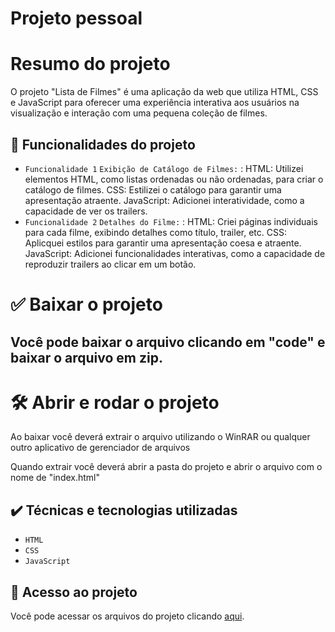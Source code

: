 # Projeto pessoal

# Resumo do projeto
O projeto "Lista de Filmes" é uma aplicação da web que utiliza HTML, CSS e JavaScript para oferecer uma experiência interativa aos usuários na visualização e interação com uma pequena coleção de filmes.


## 🔨 Funcionalidades do projeto

-  ` Funcionalidade 1 `  ` Exibição de Catálogo de Filmes: ` : HTML: Utilizei elementos HTML, como listas ordenadas ou não ordenadas, para criar o catálogo de filmes.
CSS: Estilizei o catálogo para garantir uma apresentação atraente.
JavaScript: Adicionei interatividade, como a capacidade de ver os trailers.
-  ` Funcionalidade 2 `  ` Detalhes do Filme: ` : HTML: Criei páginas individuais para cada filme, exibindo detalhes como título, trailer, etc.
CSS: Aplicquei estilos para garantir uma apresentação coesa e atraente.
JavaScript: Adicionei funcionalidades interativas, como a capacidade de reproduzir trailers ao clicar em um botão.

# ✅ Baixar o projeto

<h2>Você pode baixar o arquivo clicando em "code" e baixar o arquivo em zip.</h2>

# 🛠️ Abrir e rodar o projeto

<p>Ao baixar você deverá extrair o arquivo utilizando o WinRAR ou qualquer outro aplicativo de gerenciador de arquivos</p>
<p>Quando extrair você deverá abrir a pasta do projeto e abrir o arquivo com o nome de "index.html"</p>


## ✔️ Técnicas e tecnologias utilizadas

- ``HTML``
- ``CSS``
- ``JavaScript``

## 📁 Acesso ao projeto
Você pode acessar os arquivos do projeto clicando [aqui](https://github.com/ruannlz/lista-de-filmes).
